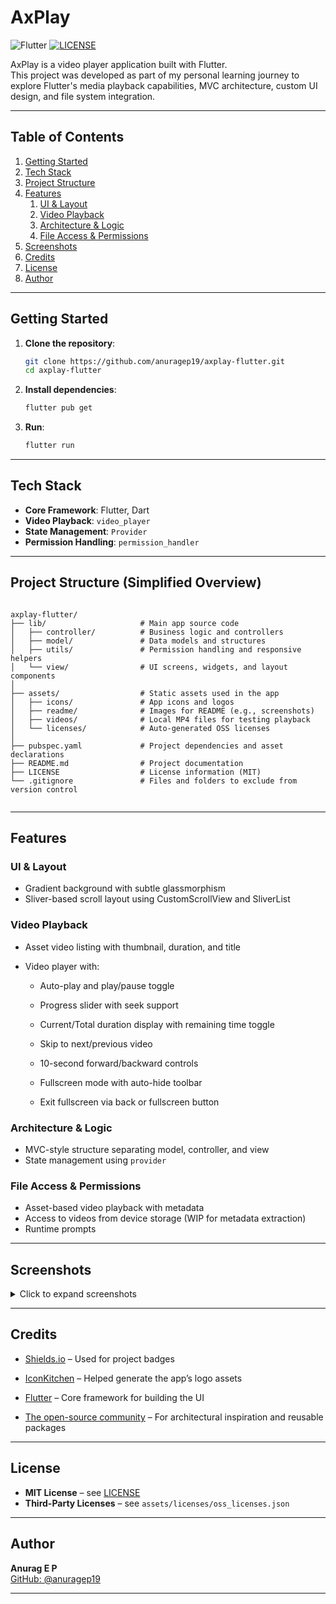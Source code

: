 # AxPlay  

![Flutter](https://img.shields.io/badge/flutter-3.19.2-blue.svg)
[![LICENSE](https://img.shields.io/badge/LICENSE-MIT-blue.svg)](LICENSE)

AxPlay is a video player application built with Flutter.  
This project was developed as part of my personal learning journey to explore Flutter's media playback capabilities, MVC architecture, custom UI design, and file system integration.

---

## Table of Contents

1. [Getting Started](#getting-started)
2. [Tech Stack](#tech-stack)
3. [Project Structure](#project-structure-simplified-overview)
4. [Features](#features)
   1. [UI \& Layout](#ui--layout)
   2. [Video Playback](#video-playback)
   3. [Architecture \& Logic](#architecture--logic)
   4. [File Access \& Permissions](#file-access--permissions)
5. [Screenshots](#screenshots)
6. [Credits](#credits)
7. [License](#license)
8. [Author](#author)

---

## Getting Started

1. **Clone the repository**:

   ```bash
   git clone https://github.com/anuragep19/axplay-flutter.git
   cd axplay-flutter
   ```

1. **Install dependencies**:

   ```bash
   flutter pub get
    ```

1. **Run**:

    ```bash
    flutter run
    ```

---

## Tech Stack

- **Core Framework**: Flutter, Dart
- **Video Playback**: `video_player`
- **State Management**: `Provider`
- **Permission Handling**: `permission_handler`

---

## Project Structure (Simplified Overview)

```tree

axplay-flutter/
├── lib/                     # Main app source code
│   ├── controller/          # Business logic and controllers
│   ├── model/               # Data models and structures
│   ├── utils/               # Permission handling and responsive helpers
│   └── view/                # UI screens, widgets, and layout components
│
├── assets/                  # Static assets used in the app
│   ├── icons/               # App icons and logos
│   ├── readme/              # Images for README (e.g., screenshots)
│   ├── videos/              # Local MP4 files for testing playback
│   └── licenses/            # Auto-generated OSS licenses
│
├── pubspec.yaml             # Project dependencies and asset declarations
├── README.md                # Project documentation
├── LICENSE                  # License information (MIT)
└── .gitignore               # Files and folders to exclude from version control
                

```

---

## Features

### UI & Layout

- Gradient background with subtle glassmorphism
- Sliver-based scroll layout using CustomScrollView and SliverList

### Video Playback

- Asset video listing with thumbnail, duration, and title

- Video player with:

  - Auto-play and play/pause toggle

  - Progress slider with seek support

  - Current/Total duration display with remaining time toggle

  - Skip to next/previous video

  - 10-second forward/backward controls

  - Fullscreen mode with auto-hide toolbar

  - Exit fullscreen via back or fullscreen button

### Architecture & Logic

- MVC-style structure separating model, controller, and view
- State management using `provider`

### File Access & Permissions

- Asset-based video playback with metadata
- Access to videos from device storage (WIP for metadata extraction)
- Runtime prompts
  
---

## Screenshots

<details>
  <summary>Click to expand screenshots</summary>

  <br/>

  | Splash | Home |
  |:-----:|:----:|
  | <img src="assets/readme/splash.png" alt="Splash" width="200"/> |  <img src="assets/readme/home.png" alt="Home" width="200"/> |

  | Play | Fullscreen Play |
  |:---------------:|:----:|
  | <img src="assets/readme/play.png" alt="Play" width="200"/> | <img src="assets/readme/fullscreen_play.png" alt="Fullscreen Play" width="200"/> |

</details>

---

## Credits

- [Shields.io](https://shields.io/) – Used for project badges  
- [IconKitchen](https://icon.kitchen) – Helped generate the app’s logo assets  
- [Flutter](https://flutter.dev/) – Core framework for building the UI  

- [The open-source community](https://pub.dev/) – For architectural inspiration and reusable packages

---

## License

- **MIT License** – see [LICENSE](LICENSE)  
- **Third-Party Licenses** – see `assets/licenses/oss_licenses.json`

---

## Author

**Anurag E P**  
[GitHub: @anuragep19](https://github.com/anuragep19)  

---
